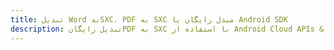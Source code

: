 ---title: تبدیل Word بهSXC، PDF به SXC مبدل رایگان یا Android SDKdescription: تبدیل رایگانPDF به SXC با استفاده از Android Cloud APIs & SDK. همچنین اسناد Microsoft Word و OpenOffice را در Cloud ایجاد، ویرایش و رندر کنید.---